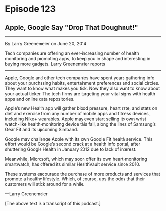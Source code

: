 # Episode 123

## Apple, Google Say "Drop That Doughnut!"

---

By Larry Greenemeier on June 20, 2014

Tech companies are offering an ever-increasing number of health monitoring and promoting apps, to keep you in shape and interesting in buying more gadgets. Larry Greenemeier reports

---

Apple, Google and other tech companies have spent years gathering info about your purchasing habits, entertainment preferences and social circles. They want to know what makes you tick. Now they also want to know about your actual ticker. The tech firms are targeting your vital signs with health apps and online data repositories.

Apple’s new Health app will gather blood pressure, heart rate, and stats on diet and exercise from any number of mobile apps and fitness devices, including Nike+ wearables. Apple may even start selling its own wrist watch-like health-monitoring device this fall, along the lines of Samsung’s Gear Fit and its upcoming Simband.

Google may challenge Apple with its own Google Fit health service. This effort would be Google’s second crack at a health info portal, after shuttering Google Health in January 2012 due to lack of interest.

Meanwhile, Microsoft, which may soon offer its own heart-monitoring smartwatch, has offered its similar HealthVault service since 2010.

These systems encourage the purchase of more products and services that promote a healthy lifestyle. Which, of course, ups the odds that their customers will stick around for a while.

—Larry Greenemeier

[The above text is a transcript of this podcast.]

